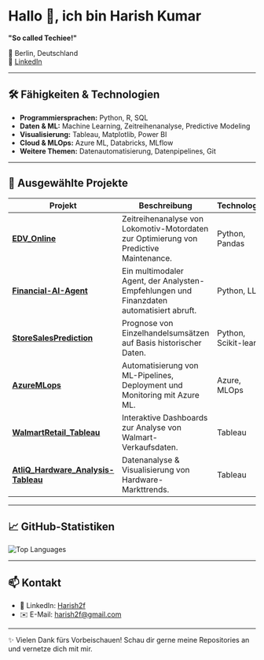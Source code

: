# Hallo 👋, ich bin Harish Kumar  

**"So called Techiee!"**  

📍 Berlin, Deutschland  
🔗 [LinkedIn](https://www.linkedin.com/in/harish2f)  

---

## 🛠️ Fähigkeiten & Technologien  

- **Programmiersprachen:** Python, R, SQL  
- **Daten & ML:** Machine Learning, Zeitreihenanalyse, Predictive Modeling  
- **Visualisierung:** Tableau, Matplotlib, Power BI  
- **Cloud & MLOps:** Azure ML, Databricks, MLflow  
- **Weitere Themen:** Datenautomatisierung, Datenpipelines, Git  

---

## 🚀 Ausgewählte Projekte  

| Projekt | Beschreibung | Technologien |
|---------|--------------|--------------|
| [**EDV_Online**](https://github.com/Harish2f/EDV_Online) | Zeitreihenanalyse von Lokomotiv-Motordaten zur Optimierung von Predictive Maintenance. | Python, Pandas |
| [**Financial-AI-Agent**](https://github.com/Harish2f/Financial-AI-Agent) | Ein multimodaler Agent, der Analysten-Empfehlungen und Finanzdaten automatisiert abruft. | Python, LLMs |
| [**StoreSalesPrediction**](https://github.com/Harish2f/StoreSalesPrediction) | Prognose von Einzelhandelsumsätzen auf Basis historischer Daten. | Python, Scikit-learn |
| [**AzureMLops**](https://github.com/Harish2f/AzureMLops) | Automatisierung von ML-Pipelines, Deployment und Monitoring mit Azure ML. | Azure, MLOps |
| [**WalmartRetail_Tableau**](https://github.com/Harish2f/WalmartRetail_Tableau) | Interaktive Dashboards zur Analyse von Walmart-Verkaufsdaten. | Tableau |
| [**AtliQ_Hardware_Analysis-Tableau**](https://github.com/Harish2f/AtliQ_Hardware_Analysis-Tableau) | Datenanalyse & Visualisierung von Hardware-Markttrends. | Tableau |

---

## 📈 GitHub-Statistiken  

![Top Languages](https://github-readme-stats.vercel.app/api/top-langs/?username=Harish2f&layout=compact&theme=dark)

---

## 📫 Kontakt  

- 💼 LinkedIn: [Harish2f](https://www.linkedin.com/in/harish2f)  
- ✉️ E-Mail: harish2f@gmail.com

---

✨ Vielen Dank fürs Vorbeischauen! Schau dir gerne meine Repositories an und vernetze dich mit mir.  
